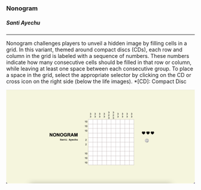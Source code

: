 ### Nonogram
##### Santi Ayechu

---

Nonogram challenges players to unveil a hidden image by filling cells in a grid. In this variant, themed around compact discs (CDs), each row and column in the grid is labeled with a sequence of numbers. These numbers indicate how many consecutive cells should be filled in that row or column, while leaving at least one space between each consecutive group. To place a space in the grid, select the appropriate selector by clicking on the CD or cross icon on the right side (below the life images).
\*[CD]: Compact Disc

![screenshot](img/screenshot.png)